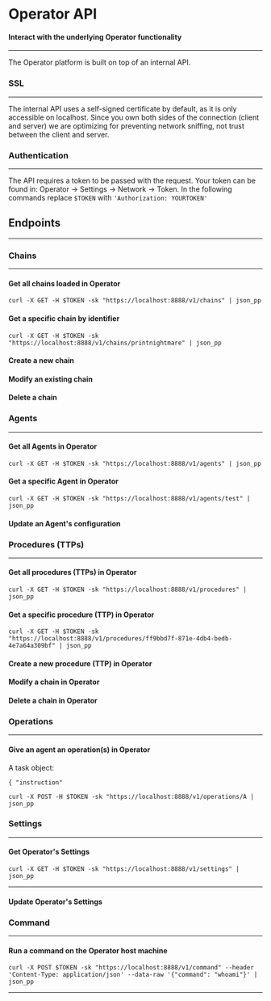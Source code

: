 
# Operator API

#### Interact with the underlying Operator functionality

---

The Operator platform is built on top of an internal API.


### SSL

---
The internal API uses a self-signed certificate by default, as it is only accessible on localhost. Since
you own both sides of the connection (client and server) we are optimizing for preventing network sniffing, 
not trust between the client and server.

### Authentication 

---
The API requires a token to be passed with the request. Your token can be found in:
Operator -> Settings -> Network -> Token. In the following commands replace
`$TOKEN` with `'Authorization: YOURTOKEN'`


## Endpoints 

---

### Chains

---
#### Get all chains loaded in Operator
```
curl -X GET -H $TOKEN -sk "https://localhost:8888/v1/chains" | json_pp
```
#### Get a specific chain by identifier
```
curl -X GET -H $TOKEN -sk "https://localhost:8888/v1/chains/printnightmare" | json_pp
```
#### Create a new chain

#### Modify an existing chain

#### Delete a chain

### Agents

---
#### Get all Agents in Operator
```
curl -X GET -H $TOKEN -sk "https://localhost:8888/v1/agents" | json_pp
```
#### Get a specific Agent in Operator
```
curl -X GET -H $TOKEN -sk "https://localhost:8888/v1/agents/test" | json_pp
```
#### Update an Agent's configuration

### Procedures (TTPs)

---
#### Get all procedures (TTPs) in Operator
```
curl -X GET -H $TOKEN -sk "https://localhost:8888/v1/procedures" | json_pp
```
#### Get a specific procedure (TTP) in Operator
```
curl -X GET -H $TOKEN -sk "https://localhost:8888/v1/procedures/ff9bbd7f-871e-4db4-bedb-4e7a64a309bf" | json_pp
```
#### Create a new procedure (TTP) in Operator

#### Modify a chain in Operator

#### Delete a chain in Operator

### Operations

---
#### Give an agent an operation(s) in Operator

A task object:
```
{ "instruction"
```

```
curl -X POST -H $TOKEN -sk "https://localhost:8888/v1/operations/A | json_pp
```

### Settings

---
#### Get Operator's Settings
```
curl -X GET -H $TOKEN -sk "https://localhost:8888/v1/settings" | json_pp
```
---
#### Update Operator's Settings

### Command

---
#### Run a command on the Operator host machine
```
curl -X POST $TOKEN -sk "https://localhost:8888/v1/command" --header 'Content-Type: application/json' --data-raw '{"command": "whoami"}' | json_pp
```

---
